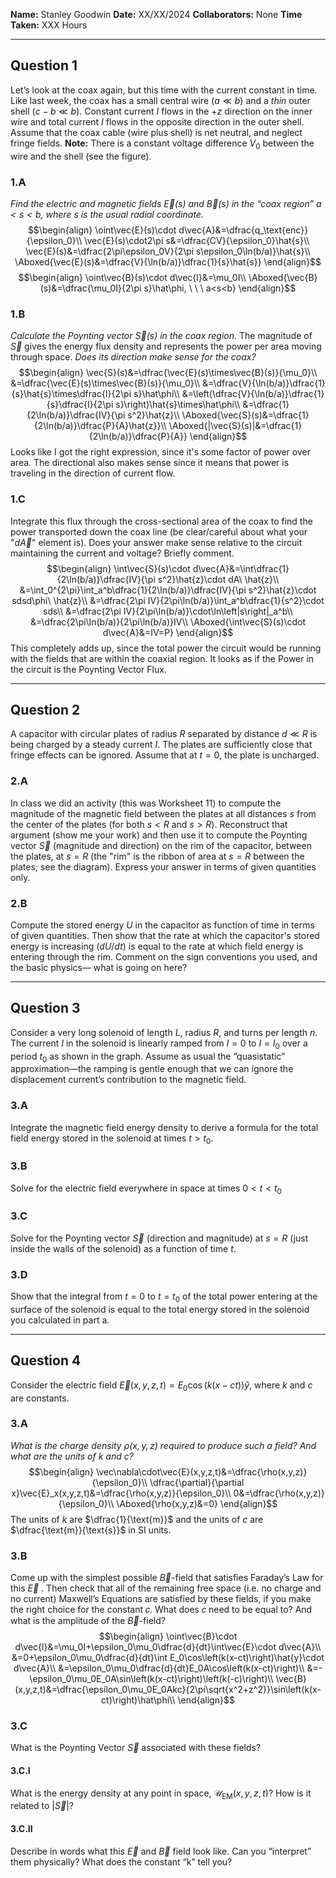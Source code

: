 **Name:** Stanley Goodwin
**Date:** XX/XX/2024
**Collaborators:** None
**Time Taken:** XXX Hours

---
## Question 1
Let’s look at the coax again, but this time with the current constant in time. Like last week, the coax has a small central wire $(a\ll b)$ and a *thin* outer shell $(c-b\ll b)$. Constant current $I$ flows in the $+z$ direction on the inner wire and total current $I$ flows in the opposite direction in the outer shell. Assume that the coax cable (wire plus shell) is net neutral, and neglect fringe fields. 
**Note:** There is a constant voltage difference $V_0$ between the wire and the shell (see the figure).
### 1.A
*Find the electric and magnetic fields $\vec{E}(s)$ and $\vec{B}(s)$ in the “coax region” $a<s<b$, where $s$ is the usual radial coordinate.* 
$$\begin{align}
\oint\vec{E}(s)\cdot d\vec{A}&=\dfrac{q_\text{enc}}{\epsilon_0}\\
\vec{E}(s)\cdot2\pi s&=\dfrac{CV}{\epsilon_0}\hat{s}\\
\vec{E}(s)&=\dfrac{2\pi\epsilon_0V}{2\pi s\epsilon_0\ln(b/a)}\hat{s}\\
\Aboxed{\vec{E}(s)&=\dfrac{V}{\ln(b/a)}\dfrac{1}{s}\hat{s}}
\end{align}$$
$$\begin{align}
\oint\vec{B}(s)\cdot d\vec{l}&=\mu_0I\\
\Aboxed{\vec{B}(s)&=\dfrac{\mu_0I}{2\pi s}\hat\phi, \ \ \ a<s<b}
\end{align}$$
### 1.B
*Calculate the Poynting vector $\vec{S}(s)$ in the coax region.* The magnitude of $\vec{S}$ gives the energy flux density and represents the power per area moving through space. *Does its direction make sense for the coax?*
$$\begin{align}
\vec{S}(s)&=\dfrac{\vec{E}(s)\times\vec{B}(s)}{\mu_0}\\
&=\dfrac{\vec{E}(s)\times\vec{B}(s)}{\mu_0}\\
&=\dfrac{V}{\ln(b/a)}\dfrac{1}{s}\hat{s}\times\dfrac{I}{2\pi s}\hat\phi\\
&=\left(\dfrac{V}{\ln(b/a)}\dfrac{1}{s}\dfrac{I}{2\pi s}\right)\hat{s}\times\hat\phi\\
&=\dfrac{1}{2\ln(b/a)}\dfrac{IV}{\pi s^2}\hat{z}\\
\Aboxed{\vec{S}(s)&=\dfrac{1}{2\ln(b/a)}\dfrac{P}{A}\hat{z}}\\
\Aboxed{|\vec{S}(s)|&=\dfrac{1}{2\ln(b/a)}\dfrac{P}{A}}
\end{align}$$
Looks like I got the right expression, since it's some factor of power over area. The directional also makes sense since it means that power is traveling in the direction of current flow.
### 1.C
Integrate this flux through the cross-sectional area of the coax to find the power transported down the coax line (be clear/careful about what your "$d\vec{A}$" element is). Does your answer make sense relative to the circuit maintaining the current and voltage? Briefly comment.
$$\begin{align}
\int\vec{S}(s)\cdot d\vec{A}&=\int\dfrac{1}{2\ln(b/a)}\dfrac{IV}{\pi s^2}\hat{z}\cdot dA\ \hat{z}\\
&=\int_0^{2\pi}\int_a^b\dfrac{1}{2\ln(b/a)}\dfrac{IV}{\pi s^2}\hat{z}\cdot sdsd\phi\ \hat{z}\\
&=\dfrac{2\pi IV}{2\pi\ln(b/a)}\int_a^b\dfrac{1}{s^2}\cdot sds\\
&=\dfrac{2\pi IV}{2\pi\ln(b/a)}\cdot\ln\left|s\right|_a^b\\
&=\dfrac{2\pi\ln(b/a)}{2\pi\ln(b/a)}IV\\
\Aboxed{\int\vec{S}(s)\cdot d\vec{A}&=IV=P}
\end{align}$$
This completely adds up, since the total power the circuit would be running with the fields that are within the coaxial region. It looks as if the Power in the circuit is the Poynting Vector Flux.

---
## Question 2
A capacitor with circular plates of radius $R$ separated by distance $d\ll R$ is being charged by a steady current $I$. The plates are sufficiently close that fringe effects can be ignored. Assume that at $t=0$, the plate is uncharged.
### 2.A
In class we did an activity (this was Worksheet 11) to compute the magnitude of the magnetic field between the plates at all distances $s$ from the center of the plates (for both $s<R$ and $s>R$). Reconstruct that argument (show me your work) and then use it to compute the Poynting vector $\vec{S}$ (magnitude and direction) on the rim of the capacitor, between the plates, at $s=R$ (the "rim" is the ribbon of area at $s=R$ between the plates; see the diagram). Express your answer in terms of given quantities only.

### 2.B
Compute the stored energy $U$ in the capacitor as function of time in terms of given quantities. Then show that the rate at which the capacitor's stored energy is increasing $(dU/dt)$ is equal to the rate at which field energy is entering through the rim. Comment on the sign conventions you used, and the basic physics— what is going on here?

---
## Question 3
Consider a very long solenoid of length $L$, radius $R$, and turns per length $n$. The current $I$ in the solenoid is linearly ramped from $I=0$ to $I=I_0$ over a period $t_0$ as shown in the graph. Assume as usual the “quasistatic” approximation—the ramping is gentle enough that we can ignore the displacement current’s contribution to the magnetic field.
### 3.A
Integrate the magnetic field energy density to derive a formula for the total field energy
stored in the solenoid at times $t>t_0$.
### 3.B
Solve for the electric field everywhere in space at times $0<t<t_0$
### 3.C
Solve for the Poynting vector $\vec{S}$ (direction and magnitude) at $s=R$ (just inside the walls
of the solenoid) as a function of time $t$.
### 3.D
Show that the integral from $t=0$ to $t=t_0$ of the total power entering at the surface of the solenoid is equal to the total energy stored in the solenoid you calculated in part a.

---
## Question 4
Consider the electric field $\vec{E}(x,y,z,t)=E_0\cos\left(k(x-ct)\right)\hat{y}$, where $k$ and $c$ are constants.
### 3.A
*What is the charge density $\rho(x,y,z)$ required to produce such a field?*
*And what are the units of $k$ and $c$?*
$$\begin{align}
\vec\nabla\cdot\vec{E}(x,y,z,t)&=\dfrac{\rho(x,y,z)}{\epsilon_0}\\
\dfrac{\partial}{\partial x}\vec{E}_x(x,y,z,t)&=\dfrac{\rho(x,y,z)}{\epsilon_0}\\
0&=\dfrac{\rho(x,y,z)}{\epsilon_0}\\
\Aboxed{\rho(x,y,z)&=0}
\end{align}$$
The units of $k$ are $\dfrac{1}{\text{m}}$ and the units of $c$ are $\dfrac{\text{m}}{\text{s}}$ in SI units.
### 3.B
Come up with the simplest possible $\vec{B}$-field that satisfies Faraday’s Law for this $\vec{E}$ . Then check that all of the remaining free space (i.e. no charge and no current) Maxwell’s Equations are satisfied by these fields, if you make the right choice for the constant 𝑐. What does 𝑐 need to be equal to? And what is the amplitude of the $\vec{B}$-field?
$$\begin{align}
\oint\vec{B}\cdot d\vec{l}&=\mu_0I+\epsilon_0\mu_0\dfrac{d}{dt}\int\vec{E}\cdot d\vec{A}\\
&=0+\epsilon_0\mu_0\dfrac{d}{dt}\int E_0\cos\left(k(x-ct)\right)\hat{y}\cdot d\vec{A}\\
&=\epsilon_0\mu_0\dfrac{d}{dt}E_0A\cos\left(k(x-ct)\right)\\
&=-\epsilon_0\mu_0E_0A\sin\left(k(x-ct)\right)\left(k(-c)\right)\\
\vec{B}(x,y,z,t)&=\dfrac{\epsilon_0\mu_0E_0Akc}{2\pi\sqrt{x^2+z^2}}\sin\left(k(x-ct)\right)\hat\phi\\
\end{align}$$
### 3.C
What is the Poynting Vector $\vec{S}$ associated with these fields?
#### 3.C.I
What is the energy density at any point in space, $\mathcal{U}_\text{EM}(x,y,z,t)$?
How is it related to $|\vec{S}|$?
#### 3.C.II
Describe in words what this $\vec{E}$ and $\vec{B}$ field look like.
Can you “interpret” them physically? What does the constant “k” tell you?
